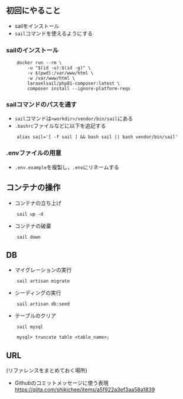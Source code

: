 ## 初回にやること
- sailをインストール
- `sail`コマンドを使えるようにする

### sailのインストール
```
    docker run --rm \
        -u "$(id -u):$(id -g)" \
        -v $(pwd):/var/www/html \
        -w /var/www/html \
        laravelsail/php81-composer:latest \
        composer install --ignore-platform-reqs
```

### sailコマンドのパスを通す
- `sail`コマンドは`<workdir>/vendor/bin/sail`にある
- `.bashrc`ファイルなどに以下を追記する
```
    alias sail='[ -f sail ] && bash sail || bash vendor/bin/sail'
```

### .envファイルの用意
<!-- 
    .envファイルは環境設定ファイルで，git管理してはいけない
        (.gitignoreに記載済み)
    代わりに.env.exampleをgit管理して共有する
-->
- `.env.example`を複製し，`.env`にリネームする

## コンテナの操作
- コンテナの立ち上げ
```
    sail up -d
```

- コンテナの破棄
```
    sail down
```

## DB
- マイグレーションの実行
```
    sail artisan migrate
```

- シーディングの実行
```
    sail artisan db:seed
```

- テーブルのクリア
```
    sail mysql

    mysql> truncate table <table_name>;
```

## URL
(リファレンスをまとめておく場所)

- Githubのコミットメッセージに使う表現
https://qiita.com/shikichee/items/a5f922a3ef3aa58a1839